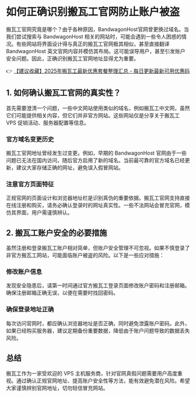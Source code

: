 # 如何正确识别搬瓦工官网防止账户被盗

搬瓦工官网究竟是哪个？由于各种原因，BandwagonHost官网曾更换过域名。当我们尝试搜索与 BandwagonHost 相关的网站时，可能会遇到一些令人困惑的情况。有些网站将界面设计得与真正的搬瓦工官网极其相似，甚至直接翻译 BandwagonHost 英文官网内容并模仿其布局。这可能误导用户，甚至引发账户安全问题。因此，正确识别搬瓦工官网地址显得尤为重要。

👉 [【建议收藏】2025年搬瓦工最新优惠套餐整理汇总 - 每日更新最新可用优惠码](https://bit.ly/banwagon)

## 1. 如何确认搬瓦工官网的真实性？

首先需要澄清一个问题，一些中文网站使用类似的域名，例如搬瓦工中文网，虽然它们可能提供相关内容，但它们并非官方网站。这些网站仅是分享关于搬瓦工 VPS 促销活动、服务器配置等信息。

### 官方域名变更历史
搬瓦工官网地址曾经发生过变更。例如，早期的 BandwagonHost 官网由于一些问题已无法在国内访问，随后官方启用了新的域名。当前最可靠的官方域名已经更新，建议大家存储正确的网址，避免误入假冒网站。

### 注意官方页面特征
正规官网的页面设计和浏览器地址栏是识别真伪的重要依据。搬瓦工官网支持直接在线注册和购买，请务必确认登录时的网址真实性。一些不法网站会冒充官网，模仿其界面，用户需谨慎辨认。

## 2. 搬瓦工账户安全的必要措施

虽然注册和登录搬瓦工账户相对简单，但账户安全管理不可忽视。如果不慎登录了非官方搬瓦工网站，可能面临账户被盗的风险。以下是一些应对措施：

### 修改账户信息
发现安全隐患后，请第一时间通过官方搬瓦工登录页面修改账户密码和注册邮箱。确保注册邮箱正确无误，以便在需要时找回密码。

### 确保登录地址正确
每次访问官网时，都应确认浏览器地址是否正确，同时避免泄露账户密码。此外，如果已经购买服务器，建议定期备份重要数据，降低由于账户问题导致的数据丢失风险。

## 总结

搬瓦工作为一家受欢迎的 VPS 主机服务商，针对官网真假问题需要用户高度重视。通过确认正规官网地址、提高账户安全性等方法，能有效避免潜在风险。希望大家谨慎辨别官网地址，切勿轻信冒充网站。